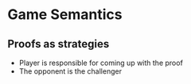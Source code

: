 # Game Semantics

## Proofs as strategies

- Player is responsible for coming up with the proof
- The opponent is the challenger

##
